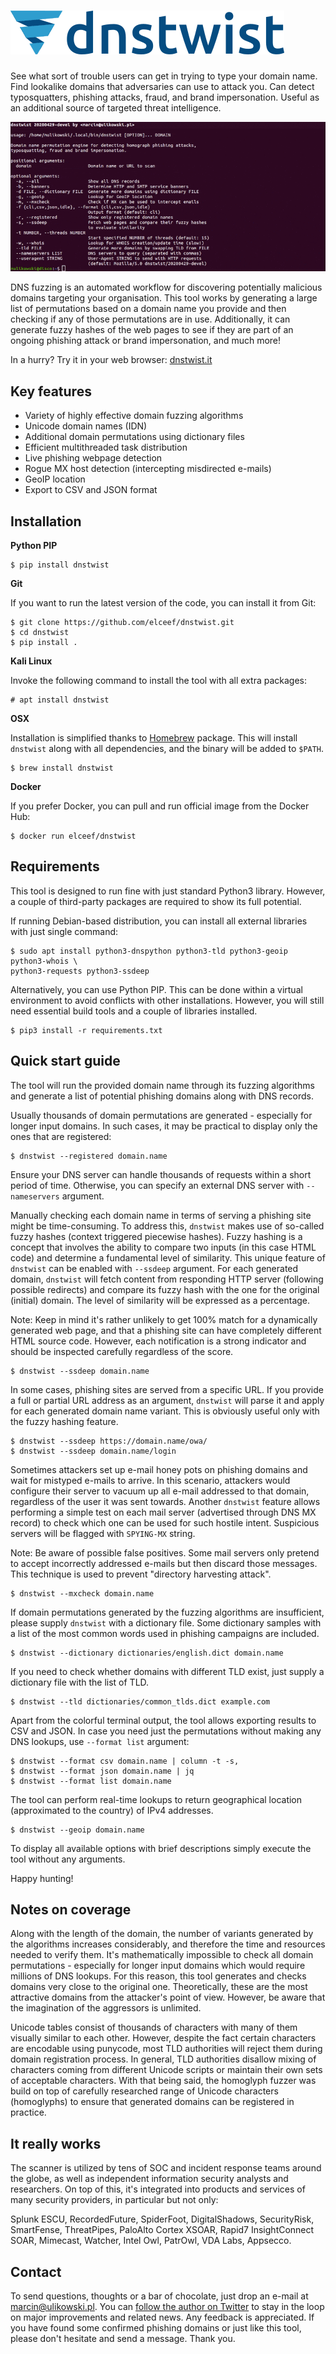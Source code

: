 ![dnstwist](/docs/dnstwist.png)
===============================

See what sort of trouble users can get in trying to type your domain name.
Find lookalike domains that adversaries can use to attack you. Can detect
typosquatters, phishing attacks, fraud, and brand impersonation. Useful as an
additional source of targeted threat intelligence.

![Demo](/docs/demo.gif)

DNS fuzzing is an automated workflow for discovering potentially malicious
domains targeting your organisation. This tool works by generating a large list
of permutations based on a domain name you provide and then checking if any of
those permutations are in use.
Additionally, it can generate fuzzy hashes of the web pages to see if they are
part of an ongoing phishing attack or brand impersonation, and much more!

In a hurry? Try it in your web browser: [dnstwist.it](https://dnstwist.it)


Key features
------------

- Variety of highly effective domain fuzzing algorithms
- Unicode domain names (IDN)
- Additional domain permutations using dictionary files
- Efficient multithreaded task distribution
- Live phishing webpage detection
- Rogue MX host detection (intercepting misdirected e-mails)
- GeoIP location
- Export to CSV and JSON format


Installation
------------

**Python PIP**

```
$ pip install dnstwist
```

**Git**

If you want to run the latest version of the code, you can install it from Git:

```
$ git clone https://github.com/elceef/dnstwist.git
$ cd dnstwist
$ pip install .
```

**Kali Linux**

Invoke the following command to install the tool with all extra packages:

```
# apt install dnstwist
```

**OSX**

Installation is simplified thanks to [Homebrew](https://brew.sh/) package.
This will install `dnstwist` along with all dependencies, and the binary will
be added to `$PATH`.

```
$ brew install dnstwist
```

**Docker**

If you prefer Docker, you can pull and run official image from the Docker Hub:

```
$ docker run elceef/dnstwist
```


Requirements
------------

This tool is designed to run fine with just standard Python3 library. However,
a couple of third-party packages are required to show its full potential.

If running Debian-based distribution, you can install all external libraries
with just single command:

```
$ sudo apt install python3-dnspython python3-tld python3-geoip python3-whois \
python3-requests python3-ssdeep
```

Alternatively, you can use Python PIP. This can be done within a virtual
environment to avoid conflicts with other installations. However, you will
still need essential build tools and a couple of libraries installed.

```
$ pip3 install -r requirements.txt
```


Quick start guide
-----------------

The tool will run the provided domain name through its fuzzing algorithms and
generate a list of potential phishing domains along with DNS records.

Usually thousands of domain permutations are generated - especially for longer
input domains. In such cases, it may be practical to display only the ones that
are registered:

```
$ dnstwist --registered domain.name
```

Ensure your DNS server can handle thousands of requests within a short period
of time. Otherwise, you can specify an external DNS server with `--nameservers`
argument.

Manually checking each domain name in terms of serving a phishing site might be
time-consuming. To address this, `dnstwist` makes use of so-called fuzzy hashes
(context triggered piecewise hashes). Fuzzy hashing is a concept that involves
the ability to compare two inputs (in this case HTML code) and determine a
fundamental level of similarity. This unique feature of `dnstwist` can be
enabled with `--ssdeep` argument. For each generated domain, `dnstwist` will
fetch content from responding HTTP server (following possible redirects) and
compare its fuzzy hash with the one for the original (initial) domain. The
level of similarity will be expressed as a percentage.

Note: Keep in mind it's rather unlikely to get 100% match for a dynamically
generated web page, and that a phishing site can have completely different HTML
source code. However, each notification is a strong indicator and should be
inspected carefully regardless of the score.

```
$ dnstwist --ssdeep domain.name
```

In some cases, phishing sites are served from a specific URL. If you provide a
full or partial URL address as an argument, `dnstwist` will parse it and apply
for each generated domain name variant. This is obviously useful only with the
fuzzy hashing feature.

```
$ dnstwist --ssdeep https://domain.name/owa/
$ dnstwist --ssdeep domain.name/login
```

Sometimes attackers set up e-mail honey pots on phishing domains and wait for
mistyped e-mails to arrive. In this scenario, attackers would configure their
server to vacuum up all e-mail addressed to that domain, regardless of the user
it was sent towards. Another `dnstwist` feature allows performing a simple test
on each mail server (advertised through DNS MX record) to check which one can
be used for such hostile intent. Suspicious servers will be flagged with
`SPYING-MX` string.

Note: Be aware of possible false positives. Some mail servers only pretend to
accept incorrectly addressed e-mails but then discard those messages. This
technique is used to prevent "directory harvesting attack".

```
$ dnstwist --mxcheck domain.name
```

If domain permutations generated by the fuzzing algorithms are insufficient,
please supply `dnstwist` with a dictionary file. Some dictionary samples with
a list of the most common words used in phishing campaigns are included.

```
$ dnstwist --dictionary dictionaries/english.dict domain.name
```

If you need to check whether domains with different TLD exist, just supply
a dictionary file with the list of TLD.

```
$ dnstwist --tld dictionaries/common_tlds.dict example.com
```

Apart from the colorful terminal output, the tool allows exporting results to
CSV and JSON. In case you need just the permutations without making any DNS
lookups, use `--format list` argument:

```
$ dnstwist --format csv domain.name | column -t -s,
$ dnstwist --format json domain.name | jq
$ dnstwist --format list domain.name
```

The tool can perform real-time lookups to return geographical location
(approximated to the country) of IPv4 addresses.

```
$ dnstwist --geoip domain.name
```

To display all available options with brief descriptions simply execute the
tool without any arguments.

Happy hunting!


Notes on coverage
-----------------

Along with the length of the domain, the number of variants generated by the
algorithms increases considerably, and therefore the time and resources needed
to verify them. It's mathematically impossible to check all domain
permutations - especially for longer input domains which would require millions
of DNS lookups.
For this reason, this tool generates and checks domains very close to the
original one. Theoretically, these are the most attractive domains from the
attacker's point of view. However, be aware that the imagination of the
aggressors is unlimited.

Unicode tables consist of thousands of characters with many of them visually
similar to each other. However, despite the fact certain characters are
encodable using punycode, most TLD authorities will reject them during domain
registration process. In general, TLD authorities disallow mixing of characters
coming from different Unicode scripts or maintain their own sets of acceptable
characters. With that being said, the homoglyph fuzzer was build on top of
carefully researched range of Unicode characters (homoglyphs) to ensure that
generated domains can be registered in practice.


It really works
---------------

The scanner is utilized by tens of SOC and incident response teams around the
globe, as well as independent information security analysts and researchers.
On top of this, it's integrated into products and services of many security
providers, in particular but not only:

Splunk ESCU, RecordedFuture, SpiderFoot, DigitalShadows, SecurityRisk,
SmartFense, ThreatPipes, PaloAlto Cortex XSOAR, Rapid7 InsightConnect SOAR,
Mimecast, Watcher, Intel Owl, PatrOwl, VDA Labs, Appsecco.


Contact
-------

To send questions, thoughts or a bar of chocolate, just drop an e-mail at
[marcin@ulikowski.pl](mailto:marcin@ulikowski.pl).
You can [follow the author on Twitter](https://twitter.com/elceef) to stay in
the loop on major improvements and related news.
Any feedback is appreciated. If you have found some confirmed phishing domains
or just like this tool, please don't hesitate and send a message. Thank you.
